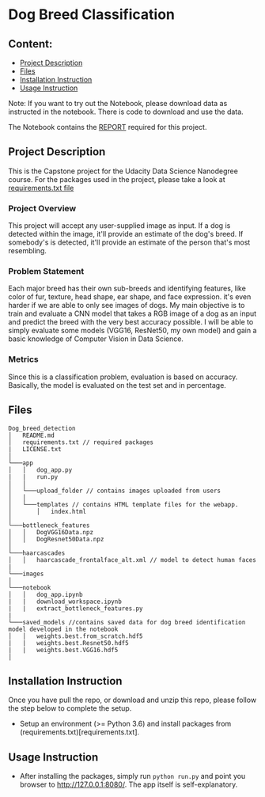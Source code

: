 # Dog Breed Classification

## Content:
- [Project Description](#project-description)
- [Files](#files)
- [Installation Instruction](#installation-instruction)
- [Usage Instruction](#usage-instruction)

Note: If you want to try out the Notebook, please download data as instructed in the notebook. There is code to download and use the data. 

The Notebook contains the [REPORT](./dog_app.ipynb) required for this project.

## Project Description
This is the Capstone project for the Udacity Data Science Nanodegree course.
For the packages used in the project, please take a look at [requirements.txt file](requirements.txt)

### Project Overview
This project will accept any user-supplied image as input. If a dog is detected within the image, it'll provide an estimate of the dog's breed. If somebody's is detected, it'll provide an estimate of the person that's most resembling.

### Problem Statement
Each major breed has their own sub-breeds and identifying features, like color of fur, texture, head shape, ear shape, and face expression. it's even harder if we are able to only see images of dogs.
My main objective is to train and evaluate a CNN model that takes a RGB image of a dog as an input and predict the breed with the very best accuracy possible. I will be able to simply evaluate some models (VGG16, ResNet50, my own model) and gain a basic knowledge of Computer Vision in Data Science.

### Metrics
Since this is a classification problem, evaluation is based on accuracy. Basically, the model is evaluated on the test set and in percentage.


## Files
```
Dog_breed_detection
│   README.md
│   requirements.txt // required packages
|	LICENSE.txt
│
└───app
│   │   dog_app.py
|	|	run.py
│   │
│   └───upload_folder // contains images uploaded from users
│   │
│   └───templates // contains HTML template files for the webapp.
│       │   index.html
│   
└───bottleneck_features
│   │   DogVGG16Data.npz
│   │   DogResnet50Data.npz
│
└───haarcascades
│   │   haarcascade_frontalface_alt.xml // model to detect human faces
|	
└───images
│
└───notebook
│   │   dog_app.ipynb
|	|	download_workspace.ipynb
|	|	extract_bottleneck_features.py
|
└───saved_models //contains saved data for dog breed identification model developed in the notebook
│   │   weights.best.from_scratch.hdf5
|	|	weights.best.Resnet50.hdf5
|	|	weights.best.VGG16.hdf5
│
```

## Installation Instruction
Once you have pull the repo, or download and unzip this repo, please follow the step below to complete the setup.

- Setup an environment (>= Python 3.6) and install packages from (requirements.txt)[requirements.txt].

## Usage Instruction
- After installing the packages, simply run `python run.py` and point you browser to http://127.0.0.1:8080/. The app itself is self-explanatory.
